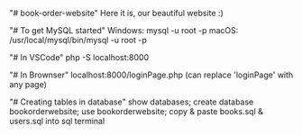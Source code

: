 "# book-order-website" 
Here it is, our beautiful website :)

"# To get MySQL started"
Windows: mysql -u root -p
macOS: /usr/local/mysql/bin/mysql -u root -p

"# In VSCode"
php -S localhost:8000

"# In Brownser"
localhost:8000/loginPage.php (can replace 'loginPage' with any page)

"# Creating tables in database"
show databases;
create database bookorderwebsite;
use bookorderwebsite;
copy & paste books.sql & users.sql into sql terminal